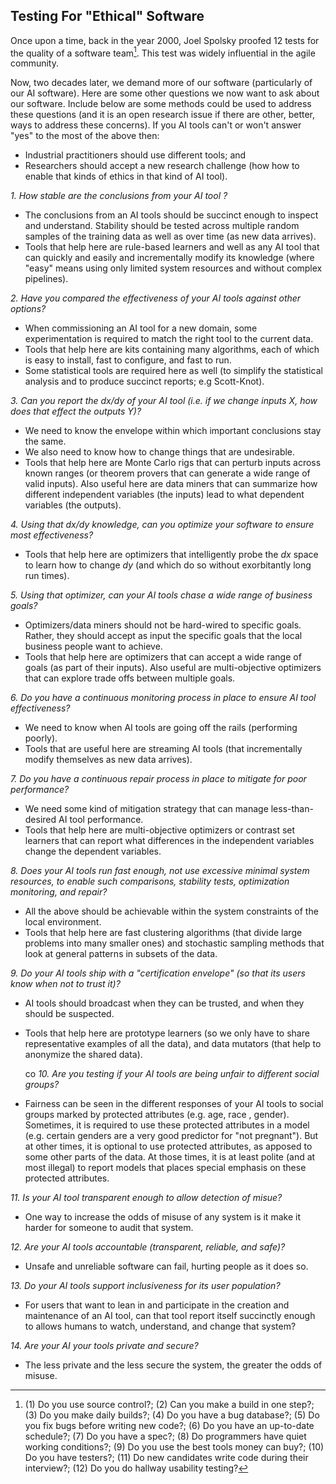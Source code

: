 ## Testing For "Ethical" Software

Once upon a time, back in the year 2000, Joel Spolsky proofed 12 tests for
the quality of a software team[^foot].  This test was widely influential in the agile community. 

[^foot]: (1) Do you use source control?; (2) Can you make a build in one step?; (3) Do you make daily builds?; (4) Do you have a bug database?; (5) Do you fix bugs before writing new code?; (6) Do you have an up-to-date schedule?; (7) Do you have a spec?; (8) Do programmers have quiet working conditions?; (9)  Do you use the best tools money can buy?; (10) Do you have testers?; (11) Do new candidates write code during their interview?; (12) Do you do hallway usability testing?

Now, two decades later, we demand more of our software (particularly of our AI software). Here are some other questions
we now want to ask about our software.  Include below are some methods could be used to address these questions
(and it is an open research issue if there are other, better, ways to address these concerns). 
If you AI tools can't or won't answer "yes"
to the most of the above then:

- Industrial practitioners should use different tools; and 
- Researchers should accept  a new  research challenge (how how to enable that kinds of ethics in that kind of AI tool).


<em>1. How stable are the  conclusions from  your AI tool ?</em>

- The conclusions from an AI tools should be succinct enough to inspect and understand. Stability should
be tested across multiple random samples of the training data as well as over time (as new data arrives).
- Tools that help here are rule-based learners and well as any AI tool that can quickly and easily and incrementally modify its knowledge
  (where "easy" means using only limited system resources and without complex pipelines).

<em>2. Have you compared the effectiveness of your AI tools against other options?</em>

- When commissioning an AI tool for   a new domain, some experimentation is required to match the right tool to the current data.
- Tools that help here are kits containing many algorithms, each of which is easy to install, fast to configure, and fast to run.
- Some statistical tools are required here as well (to simplify the statistical analysis and to produce succinct reports; e.g
  Scott-Knot).

<em>3. Can you report the dx/dy of your AI tool (i.e. if we change inputs _X_,
   how does that effect the outputs _Y_)?</em>

- We need to know the envelope within which important conclusions stay the same.
- We also need to know how to change things that are undesirable.
- Tools that help here are Monte Carlo rigs that can perturb  inputs across known ranges (or theorem provers
  that can generate a wide range of valid inputs). Also useful here  are data miners
  that can summarize how different independent variables (the inputs) lead to what dependent variables (the outputs).

<em>4. Using that dx/dy knowledge, can you optimize your software to ensure most effectiveness?</em>

- Tools that help here are optimizers that intelligently probe the _dx_ space to learn how to change _dy_
  (and which do so without exorbitantly  long run times).

<em>5. Using that optimizer, can your AI tools chase a wide range of business goals?</em>

- Optimizers/data miners should not be hard-wired to specific goals. Rather, they should accept as input
  the specific goals that the local business people want to achieve.
- Tools that help here are optimizers that can accept a wide range of goals (as part of their inputs). Also useful
  are multi-objective optimizers that can explore trade offs between multiple goals.

<em>6. Do you have a continuous monitoring process in place to ensure AI tool effectiveness?</em>

- We need to know when AI tools are going off the rails (performing poorly).
- Tools that are useful here are streaming AI tools (that incrementally modify themselves as new data arrives).

<em>7. Do you have a continuous repair process in place to mitigate for poor performance?</em>

- We need some kind of mitigation strategy that can manage less-than-desired AI tool performance.
- Tools that help here are multi-objective optimizers or contrast set learners that can report
  what differences in the independent variables  change the dependent variables.

<em>8. Does your AI tools  run
  fast enough, not use excessive minimal system resources, to enable such comparisons, stability
tests, optimization
  monitoring, and repair?</em>

- All the above should be achievable within the system constraints of the local environment.
- Tools that help here are fast clustering algorithms (that divide large problems into many smaller ones)
  and stochastic sampling methods that look at general patterns in subsets of the data.

<em>9. Do your AI tools ship with a "certification envelope" (so that its users
   know when not to trust it)?</em>

- AI tools should broadcast when they can be trusted, and when they should be suspected.
- Tools that help here are prototype learners  (so we only have to share representative examples of all the data),
  and data mutators (that help to  anonymize the shared data).

  co
<em>10. Are you testing if your AI tools are  being unfair to different social groups?</em>

- Fairness can be seen in the different  responses of your AI tools to
social groups
  marked by protected attributes (e.g. age, race , gender).
  Sometimes, it is required to use these protected attributes in a
 model (e.g. certain genders are a very good predictor for "not
  pregnant"). But at other times, it is optional to use 
  protected  attributes,
as apposed to some other parts of the data. At those times, 
  it is at least polite (and at most illegal) to report models that places special emphasis  on these protected attributes.


<em>11. Is your AI tool transparent enough to allow detection of misue?</em>

- One way to increase the odds of misuse of any system is it make it harder for someone to audit that system.

<em>12. Are your AI tools  accountable (transparent, reliable, and safe)?</em>

- Unsafe and unreliable software can fail, hurting people as it does so.

<em>13. Do your AI tools  support inclusiveness for its user population?</em>

- For users that want to lean in and participate in the creation and maintenance of an AI tool, can that tool
  report itself succinctly enough to allows humans to watch, understand, and change that system?

<em>14. Are your AI  your tools private and secure?</em>

- The less private and the less secure the system, the greater the odds of misuse.



